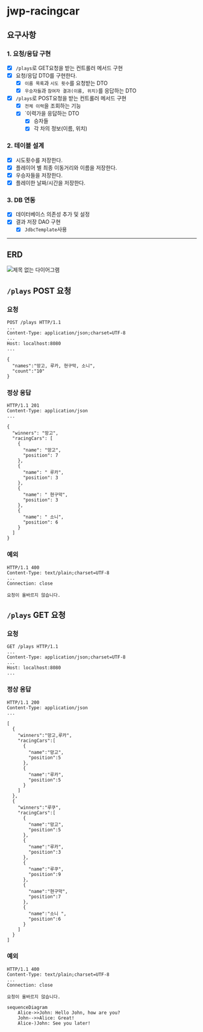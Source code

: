 # jwp-racingcar

## 요구사항
### 1. 요청/응답 구현
- [X] `/plays`로 GET요청을 받는 컨트롤러 메서드 구현
- [X] 요청/응답 DTO를 구현한다.
  - [X] `이름 목록`과 `시도 횟수`를 요청받는 DTO
  - [X] `우승자들`과 `참여자 결과(이름, 위치)`를 응답하는 DTO
- [X] `/plays`로 POST요청을 받는 컨트롤러 메서드 구현
  - [X] `전체 이력`을 조회하는 기능
  - [X] `이력가을 응답하는 DTO
    - [X] 승자들
    - [X] 각 차의 정보(이름, 위치)
### 2. 테이블 설계
- [x] 시도횟수를 저장한다.
- [x] 플레이어 별 최종 이동거리와 이름을 저장한다.
- [x] 우승자들을 저장한다.
- [x] 플레이한 날짜/시간을 저장한다.

### 3. DB 연동
- [x] 데이터베이스 의존성 추가 및 설정
- [x] 결과 저장 DAO 구현
  - [x] `JdbcTemplate`사용
---
## ERD
![제목 없는 다이어그램](https://user-images.githubusercontent.com/79090478/231478135-c77923b4-48a6-4cb6-b365-b9feb6d7d567.jpg)




## `/plays` POST 요청
### 요청
```http
POST /plays HTTP/1.1
...
Content-Type: application/json;charset=UTF-8
...
Host: localhost:8080
...

{
  "names":"망고, 루카, 현구막, 소니",
  "count":"10"
}
```

### 정상 응답
```http
HTTP/1.1 201
Content-Type: application/json
...

{
  "winners": "망고",
  "racingCars": [
    {
      "name": "망고",
      "position": 7
    },
    {
      "name": " 루카",
      "position": 3
    },
    {
      "name": " 현구막",
      "position": 3
    },
    {
      "name": " 소니",
      "position": 6
    }
  ]
}
```

### 예외
```http
HTTP/1.1 400
Content-Type: text/plain;charset=UTF-8
...
Connection: close

요청이 올바르지 않습니다.
```


## `/plays` GET 요청
### 요청
```http
GET /plays HTTP/1.1
...
Content-Type: application/json;charset=UTF-8
...
Host: localhost:8080
...

```

### 정상 응답
```http
HTTP/1.1 200
Content-Type: application/json
...

[
  {
    "winners":"망고,루카",
    "racingCars":[
      {
        "name":"망고",
        "position":5
      },
      {
        "name":"루카",
        "position":5
      }
    ]
  },
  {
    "winners":"루쿠",
    "racingCars":[
      {
        "name":"망고",
        "position":5
      },
      {
        "name":"루카",
        "position":3
      },
      {
        "name":"루쿠",
        "position":9
      },
      {
        "name":"현구막",
        "position":7
      },
      {
        "name":"소니 ",
        "position":6
      }
    ]
  }
]
```

### 예외
```http
HTTP/1.1 400
Content-Type: text/plain;charset=UTF-8
...
Connection: close

요청이 올바르지 않습니다.
```

```mermaid
sequenceDiagram
    Alice->>John: Hello John, how are you?
    John-->>Alice: Great!
    Alice-)John: See you later!
```
